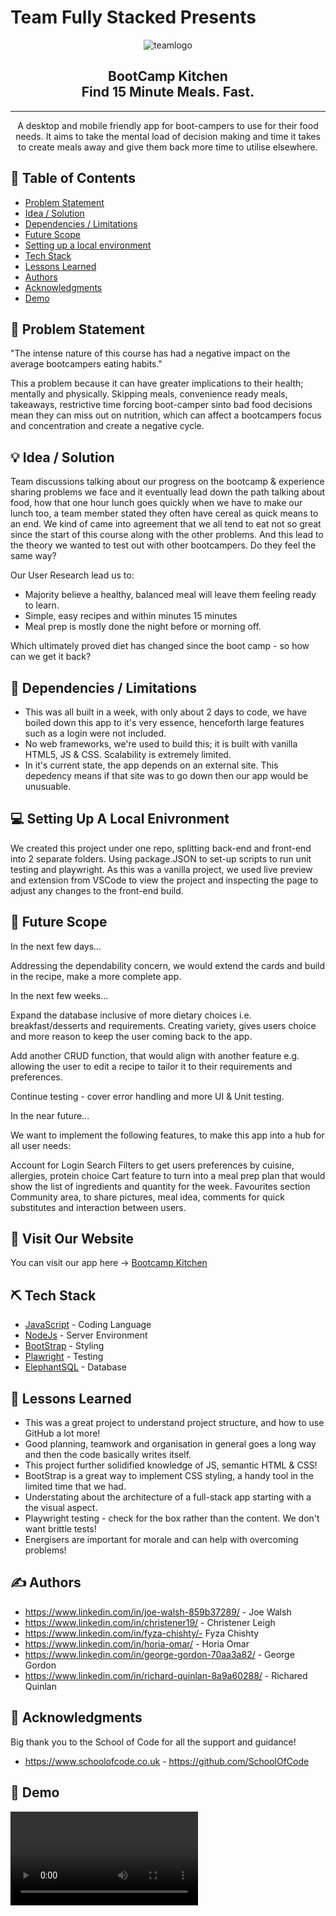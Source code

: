# Team Fully Stacked Presents

<p align="center">
  <img src="https://i.postimg.cc/bNtQCg27/logo.png" alt="teamlogo">
</p>

<h2 align="center"> BootCamp Kitchen <br> Find 15 Minute Meals. Fast. </h2>

---

<p align="center"> 
A desktop and mobile friendly app for boot-campers to use for their food needs. It aims to take the mental load of decision making and time it takes to create meals away and give them back more time to utilise elsewhere.
</p>

## 📝 Table of Contents

- [Problem Statement](#problem_statement)
- [Idea / Solution](#idea)
- [Dependencies / Limitations](#limitations)
- [Future Scope](#future_scope)
- [Setting up a local environment](#getting_started)
- [Tech Stack](#tech_stack)
- [Lessons Learned](#lessons_learned)
- [Authors](#authors)
- [Acknowledgments](#acknowledgments)
- [Demo](#demo)

## 🧐 Problem Statement <a name = "problem_statement"></a>

"The intense nature of this course has had a negative impact on the average bootcampers eating habits."

This a problem because it can have greater implications to their health; mentally and physically. Skipping meals, convenience ready meals, takeaways, restrictive time forcing boot-camper sinto bad food decisions mean they can miss out on nutrition, which can affect a bootcampers focus and concentration and create a negative cycle.

## 💡 Idea / Solution <a name = "idea"></a>

Team discussions talking about our progress on the bootcamp & experience sharing problems we face and it eventually lead down the path talking about food, how that one hour lunch goes quickly when we have to make our lunch too, a team member stated they often have cereal as quick means to an end. We kind of came into agreement that we all tend to eat not so great since the start of this course along with the other problems. And this lead to the theory we wanted to test out with other bootcampers. Do they feel the same way?

Our User Research lead us to:

- Majority believe a healthy, balanced meal will leave them feeling ready to learn.
- Simple, easy recipes and within minutes 15 minutes
- Meal prep is mostly done the night before or morning off.

Which ultimately proved diet has changed since the boot camp - so how can we get it back?

## 🛑 Dependencies / Limitations <a name = "limitations"></a>

- This was all built in a week, with only about 2 days to code, we have boiled down this app to it's very essence, henceforth large features such as a login were not included.
- No web frameworks, we're used to build this; it is built with vanilla HTML5, JS & CSS. Scalability is extremely limited.
- In it's current state, the app depends on an external site. This depedency means if that site was to go down then our app would be unusuable.

## 💻 Setting Up A Local Enivronment <a name = "getting_started"></a>

We created this project under one repo, splitting back-end and front-end into 2 separate folders. Using package.JSON to set-up scripts to run unit testing and playwright. As this was a vanilla project, we used live preview and extension from VSCode to view the project and inspecting the page to adjust any changes to the front-end build.

## 🚀 Future Scope <a name = "future_scope"></a>

In the next few days...

Addressing the dependability concern, we would extend the cards and build in the recipe, make a more complete app.

In the next few weeks...

Expand the database inclusive of more dietary choices i.e. breakfast/desserts and requirements. Creating variety, gives users choice and more reason to keep the user coming back to the app.

Add another CRUD function, that would align with another feature e.g. allowing the user to edit a recipe to tailor it to their requirements and preferences.

Continue testing - cover error handling and more UI & Unit testing.

In the near future...

We want to implement the following features, to make this app into a hub for all user needs:

Account for Login
Search Filters to get users preferences by cuisine, allergies, protein choice
Cart feature to turn into a meal prep plan that would show the list of ingredients and quantity for the week.
Favourites section
Community area, to share pictures, meal idea, comments for quick substitutes and interaction between users.

## 🏁 Visit Our Website <a name = "vist_our_website"></a>

You can visit our app here -> <a href="https://bc15-w8-project-front-end-fully-stacked.vercel.app">Bootcamp Kitchen</a>

## ⛏️ Tech Stack <a name = "tech_stack"></a>

- [JavaScript](https://www.javascript.com/) - Coding Language
- [NodeJs](https://nodejs.org/en/) - Server Environment
- [BootStrap](https://getbootstrap.com/) - Styling
- [Plawright](https://playwright.dev/) - Testing
- [ElephantSQL](https://www.postgresql.org) - Database

## 🏫 Lessons Learned <a name = "lessons_learned"></a>

- This was a great project to understand project structure, and how to use GitHub a lot more!
- Good planning, teamwork and organisation in general goes a long way and then the code basically writes itself.
- This project further solidified knowledge of JS, semantic HTML & CSS!
- BootStrap is a great way to implement CSS styling, a handy tool in the limited time that we had.
- Understating about the architecture of a full-stack app starting with a the visual aspect.
- Playwright testing - check for the box rather than the content. We don't want brittle tests!
- Energisers are important for morale and can help with overcoming problems!

## ✍️ Authors <a name = "authors"></a>

- https://www.linkedin.com/in/joe-walsh-859b37289/ - Joe Walsh
- https://www.linkedin.com/in/christener19/ - Christener Leigh
- https://www.linkedin.com/in/fyza-chishty/- Fyza Chishty
- https://www.linkedin.com/in/horia-omar/ - Horia Omar
- https://www.linkedin.com/in/george-gordon-70aa3a82/ - George Gordon
- https://www.linkedin.com/in/richard-quinlan-8a9a60288/ - Richared Quinlan

## 🎉 Acknowledgments <a name = "acknowledgments"></a>

Big thank you to the School of Code for all the support and guidance!

- https://www.schoolofcode.co.uk - https://github.com/SchoolOfCode

## 🎥 Demo <a name = "demo"></a>

<video align="center" src="https://github.com/chisfy/mid-week-project-bootcamp-kitchen/assets/137444313/7b4c9924-5efc-4116-8960-172fa29da3c6" />


<p align="center">Full Demo -> <a href="https://www.youtube.com/watch?v=jeiKJ8VyNKQ">Watch it here</a></p>

<video align="center" src=""/>
